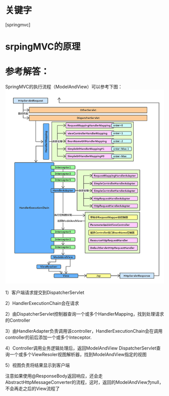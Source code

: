 # 关键字

 \[springmvc\]

# srpingMVC的原理


# 参考解答：

SpringMVC的执行流程（ModelAndView）可以参考下图：![](/assets/2.png)


1）客户端请求提交到DispatcherServlet

2）HandlerExecutionChain会在请求

2）由DispatcherServlet控制器查询一个或多个HandlerMapping，找到处理请求的Controller

3）由HandlerAdapter负责调用该controller，HandlerExecutionChain会在调用controller的前后添加一个或多个Inteceptor.

4）Controller调用业务逻辑处理后，返回ModelAndView
DispatcherServlet查询一个或多个ViewResoler视图解析器，找到ModelAndView指定的视图

5）视图负责将结果显示到客户端


注意如果使用@ResponseBody返回响应，还会走AbstractHttpMessageConverter的流程，这时，返回的ModelAndView为null，不会再走之后的View流程了

